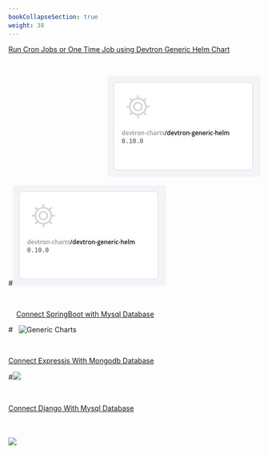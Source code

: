 ```yaml
---
bookCollapseSection: true
weight: 38
---
```


[Run Cron Jobs or One Time Job using Devtron Generic Helm Chart](https://docs.devtron.ai/docs/use-cases/devtron-generic-charts-to-run-cron-jobs-or-one-time-job/)

<br />

<p align="right">
  <img src="./dev_chart.jpg" />
</p>

#![Generic Charts](./dev_chart.jpg "Deploying Chart")


<br />

&nbsp;&nbsp;&nbsp; [Connect SpringBoot with Mysql Database](https://docs.devtron.ai/docs/use-cases/connect-spring-boot-with-mysql-database/)

#&nbsp;&nbsp; ![Generic Charts](https://encrypted-tbn0.gstatic.com/images?q=tbn%3AANd9GcQNIKpsOGedJby2x4ULG2BUQDlcYHczoCh0ww&usqp=CAU "Deploying Chart")

&nbsp;&nbsp;

[Connect Expressjs With Mongodb Database]((https://docs.devtron.ai/docs/use-cases/connect-expressjs-with-mongodb-database/))


#<img src="https://miro.medium.com/max/5760/1*-nv68eBqrOGVOgkocssb4Q@2x.png" width="300" />

&nbsp;&nbsp;

[Connect Django With Mysql Database](https://docs.devtron.ai/docs/use-cases/connect-django-with-mysql-database/)


# <img src="https://studygyaan.com/wp-content/uploads/2019/11/Django-MySQL-Connection.png" width="300" />





